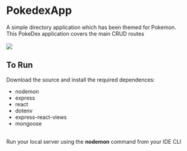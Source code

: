 # PokedexApp

A simple directory application which has been themed for Pokemon.<br>
This PokeDex application covers the main CRUD routes<br>
<br>
<img src="https://i.gyazo.com/05abe9c0d9676ba84104396afc8857a4.png">
<br>
<h2>To Run</h2>
Download the source and install the required dependences:<br>
<ul>
<li>nodemon</li>
<li>express</li>
<li>react</li>
<li>dotenv</li>
<li>express-react-views</li>
<li>mongoose</li>
</ul>
<br>
Run your local server using the <b>nodemon</b> command from your IDE CLI

